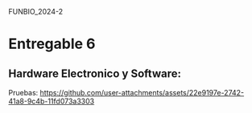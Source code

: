 FUNBIO_2024-2
# Entregable 6
## Hardware Electronico y Software:
Pruebas:
https://github.com/user-attachments/assets/22e9197e-2742-41a8-9c4b-11fd073a3303

